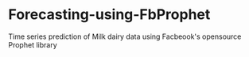 # Forecasting-using-FbProphet
Time series prediction of  Milk dairy data using Facbeook's opensource Prophet library
